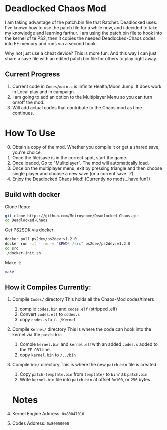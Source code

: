 # Deadlocked Chaos Mod
I am taking advantage of the patch.bin file that Ratchet: Deadlocked uses.  I've known how to use the patch file for a while now, and i decided to take my knowledge and learning farthur.  I am using the patch.bin file to hook into the kernel of te PS2, then it copies the needed Deadlocked-Chaos codes into EE memory and runs via a second hook.

Why not just use a cheat device?  This is more fun.  And this way I can just share a save file with an edited patch.bin file for others to play right away.

## Current Progress
1. Current code in `Codes/main.c` is Infinite Health/Moon Jump.  It does work in Local play and in campaign.
2. I am going to add an option to the Multiplayer Menu so you can turn on/off the mod.
3. Will add actual codes that contribute to the Chaos mod as time continues.

# How To Use
0. Obtain a copy of the mod.  Whether you compile it or get a shared save, you're choice.
1. Once the file/save is in the correct spot, start the game.
2. Once loaded, Go to "Mulitplayer".  The mod will automatically load.
3. Once on the multiplayer menu, exit by pressing triangle and then choose single player and choose a new save (or a current save...?).
4. Enjoy the Deadlocked Chaos Mod!  (Currently no mods...have fun?)

## Build with docker
Clone Repo:
```sh
git clone https://github.com/Metroynome/Deadlocked-Chaos.git
cd Deadlocked-Chaos
```

Get PS2SDK via docker:
```sh
docker pull ps2dev/ps2dev:v1.2.0
docker run -it --rm -v "$PWD\:/src" ps2dev/ps2dev:v1.2.0
cd src
./docker-init.sh
```

Make it:
```sh
make
```
## How it Compiles Currently:
1. Compile `Codes/` directory
    This holds all the Chaos-Mod codes/timers
    1. compile `codes.bin` and `codes.elf` (stripped .elf)
    2. Convert `codes.elf` to `codes.s`
    3. copy `codes.s` to `/../Kernel`
2. Compile `Kernel/` directory
    This is where the code can hook into the kernel via the `patch.bin`
    1. Comple `kernel.bin` and `kernel.elf`with an added `codes.s` added to the `EE_OBJ` line. 
    2. copy `kernel.bin` to `/../bin`
3. Compile `bin/` directory
    This is where the new `patch.bin` file is created.
    1. Copy `patch-template.bin` from `template/` to `bin/` as `patch.bin`
    2. Write `kernel.bin` file into `patch.bin` at offset `0x100`, or `256` bytes

    # Notes
 1. Kernel Engine Address: `0x80047010`
 2. Codes Address: `0x80050000`